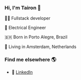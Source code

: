 ### Hi, I'm Tairon 👋
👨‍💻 Fullstack developer

📡 Electrical Engineer

🇧🇷 Born in Porto Alegre, Brazil

🏡 Living in Amsterdam, Netherlands

### Find me elsewhere 🌎
- 💼 [LinkedIn](https://www.linkedin.com/in/tairon-neitzel-coelho-6b9684108/)
